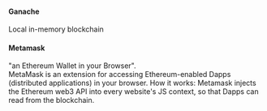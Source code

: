 
#### Ganache
Local in-memory blockchain

#### Metamask
"an Ethereum Wallet in your Browser".   
MetaMask is an extension for accessing Ethereum-enabled Dapps (distributed applications) in your browser.
How it works: Metamask injects the Ethereum web3 API into every website's JS context, so that Dapps can read from the blockchain.
